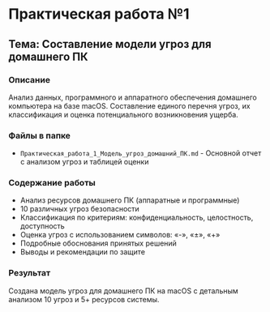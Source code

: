 # Практическая работа №1
## Тема: Составление модели угроз для домашнего ПК

### Описание
Анализ данных, программного и аппаратного обеспечения домашнего компьютера на базе macOS. Составление единого перечня угроз, их классификация и оценка потенциального возникновения ущерба.

### Файлы в папке
- `Практическая_работа_1_Модель_угроз_домашний_ПК.md` - Основной отчет с анализом угроз и таблицей оценки

### Содержание работы
- Анализ ресурсов домашнего ПК (аппаратные и программные)
- 10 различных угроз безопасности
- Классификация по критериям: конфиденциальность, целостность, доступность
- Оценка угроз с использованием символов: «-», «±», «+»
- Подробные обоснования принятых решений
- Выводы и рекомендации по защите

### Результат
Создана модель угроз для домашнего ПК на macOS с детальным анализом 10 угроз и 5+ ресурсов системы.
